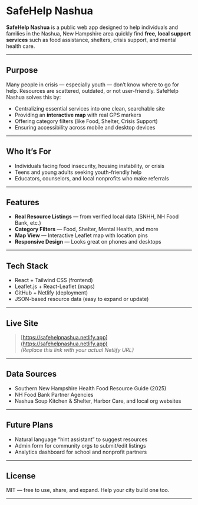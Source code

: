 
# SafeHelp Nashua

**SafeHelp Nashua** is a public web app designed to help individuals and families in the Nashua, New Hampshire area quickly find **free, local support services** such as food assistance, shelters, crisis support, and mental health care.

---

## Purpose

Many people in crisis — especially youth — don’t know where to go for help. Resources are scattered, outdated, or not user-friendly. SafeHelp Nashua solves this by:

- Centralizing essential services into one clean, searchable site
- Providing an **interactive map** with real GPS markers
- Offering category filters (like Food, Shelter, Crisis Support)
- Ensuring accessibility across mobile and desktop devices

---

## Who It’s For

- Individuals facing food insecurity, housing instability, or crisis
- Teens and young adults seeking youth-friendly help
- Educators, counselors, and local nonprofits who make referrals

---

## Features

- **Real Resource Listings** — from verified local data (SNHH, NH Food Bank, etc.)
- **Category Filters** — Food, Shelter, Mental Health, and more
- **Map View** — Interactive Leaflet map with location pins
- **Responsive Design** — Looks great on phones and desktops

---

## Tech Stack

- React + Tailwind CSS (frontend)
- Leaflet.js + React-Leaflet (maps)
- GitHub + Netlify (deployment)
- JSON-based resource data (easy to expand or update)

---

## Live Site

> [https://safehelpnashua.netlify.app](https://safehelpnashua.netlify.app)  
_(Replace this link with your actual Netlify URL)_

---

## Data Sources

- Southern New Hampshire Health Food Resource Guide (2025)
- NH Food Bank Partner Agencies
- Nashua Soup Kitchen & Shelter, Harbor Care, and local org websites

---

## Future Plans

- Natural language “hint assistant” to suggest resources
- Admin form for community orgs to submit/edit listings
- Analytics dashboard for school and nonprofit partners

---

## License

MIT — free to use, share, and expand. Help your city build one too.

---
